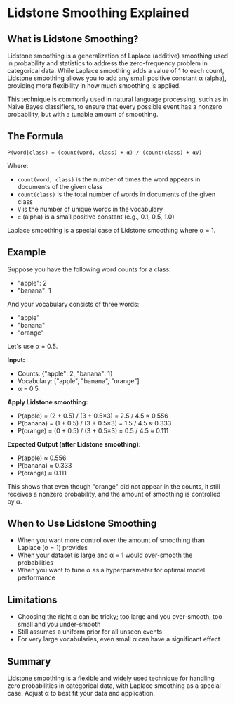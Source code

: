 # Lidstone Smoothing Explained

## What is Lidstone Smoothing?

Lidstone smoothing is a generalization of Laplace (additive) smoothing used in probability and statistics to address the zero-frequency problem in categorical data. While Laplace smoothing adds a value of 1 to each count, Lidstone smoothing allows you to add any small positive constant α (alpha), providing more flexibility in how much smoothing is applied.

This technique is commonly used in natural language processing, such as in Naive Bayes classifiers, to ensure that every possible event has a nonzero probability, but with a tunable amount of smoothing.

## The Formula

    P(word|class) = (count(word, class) + α) / (count(class) + αV)

Where:
- `count(word, class)` is the number of times the word appears in documents of the given class
- `count(class)` is the total number of words in documents of the given class
- `V` is the number of unique words in the vocabulary
- `α` (alpha) is a small positive constant (e.g., 0.1, 0.5, 1.0)

Laplace smoothing is a special case of Lidstone smoothing where α = 1.

## Example
Suppose you have the following word counts for a class:
- "apple": 2
- "banana": 1

And your vocabulary consists of three words:
- "apple"
- "banana"
- "orange"

Let's use α = 0.5.

**Input:**
- Counts: {"apple": 2, "banana": 1}
- Vocabulary: ["apple", "banana", "orange"]
- α = 0.5

**Apply Lidstone smoothing:**
- P(apple) = (2 + 0.5) / (3 + 0.5×3) = 2.5 / 4.5 ≈ 0.556
- P(banana) = (1 + 0.5) / (3 + 0.5×3) = 1.5 / 4.5 ≈ 0.333
- P(orange) = (0 + 0.5) / (3 + 0.5×3) = 0.5 / 4.5 ≈ 0.111

**Expected Output (after Lidstone smoothing):**
- P(apple) ≈ 0.556
- P(banana) ≈ 0.333
- P(orange) ≈ 0.111

This shows that even though "orange" did not appear in the counts, it still receives a nonzero probability, and the amount of smoothing is controlled by α.

## When to Use Lidstone Smoothing
- When you want more control over the amount of smoothing than Laplace (α = 1) provides
- When your dataset is large and α = 1 would over-smooth the probabilities
- When you want to tune α as a hyperparameter for optimal model performance

## Limitations
- Choosing the right α can be tricky; too large and you over-smooth, too small and you under-smooth
- Still assumes a uniform prior for all unseen events
- For very large vocabularies, even small α can have a significant effect

## Summary
Lidstone smoothing is a flexible and widely used technique for handling zero probabilities in categorical data, with Laplace smoothing as a special case. Adjust α to best fit your data and application.
